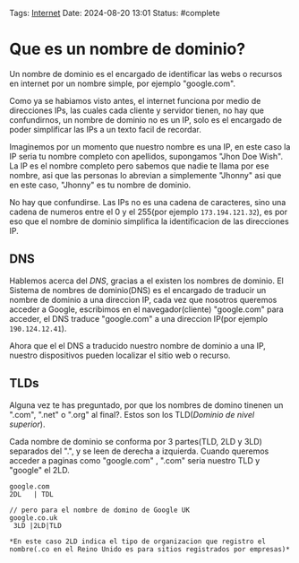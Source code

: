 Tags: [Internet](../Indexes/Internet.md) Date: 2024-08-20 13:01 Status:
#complete

# Que es un nombre de dominio?

Un nombre de dominio es el encargado de identificar las webs o recursos en
internet por un nombre simple, por ejemplo "google.com".

Como ya se habiamos visto antes, el internet funciona por medio de direcciones
IPs, las cuales cada cliente y servidor tienen, no hay que confundirnos, un
nombre de dominio no es un IP, solo es el encargado de poder simplificar las IPs
a un texto facil de recordar.

Imaginemos por un momento que nuestro nombre es una IP, en este caso la IP seria
tu nombre completo con apellidos, supongamos "Jhon Doe Wish". La IP es el nombre
completo pero sabemos que nadie te llama por ese nombre, asi que las personas lo
abrevian a simplemente "Jhonny" asi que en este caso, "Jhonny" es tu nombre de
dominio.

No hay que confundirse. Las IPs no es una cadena de caracteres, sino una cadena
de numeros entre el 0 y el 255(por ejemplo `173.194.121.32`), es por eso que el
nombre de dominio simplifica la identificacion de las direcciones IP.

## DNS

Hablemos acerca del _DNS_, gracias a el existen los nombres de dominio. El
Sistema de nombres de dominio(DNS) es el encargado de traducir un nombre de
dominio a una direccion IP, cada vez que nosotros queremos acceder a Google,
escribimos en el navegador(cliente) "google.com" para acceder, el DNS traduce
"google.com" a una direccion IP(por ejemplo `190.124.12.41`).

Ahora que el el DNS a traducido nuestro nombre de dominio a una IP, nuestro
dispositivos pueden localizar el sitio web o recurso.

## TLDs

Alguna vez te has preguntado, por que los nombres de domino tinenen un ".com",
".net" o ".org" al final?. Estos son los TLD(_Dominio de nivel superior_).

Cada nombre de dominio se conforma por 3 partes(TLD, 2LD y 3LD) separados del
".", y se leen de derecha a izquierda. Cuando queremos acceder a paginas como
"google.com" , ".com" seria nuestro TLD y "google" el 2LD.

```
google.com
2DL   | TDL

// pero para el nombre de domino de Google UK
google.co.uk
 3LD |2LD|TLD

*En este caso 2LD indica el tipo de organizacion que registro el nombre(.co en el Reino Unido es para sitios registrados por empresas)*
```
